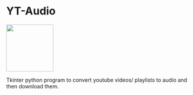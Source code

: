 # YT-Audio

<img src="https://user-images.githubusercontent.com/40627412/155857194-ccb65463-81a3-447b-b71c-6329db4f742d.png" width="125">

Tkinter python program to convert youtube videos/ playlists to audio and then download them.
